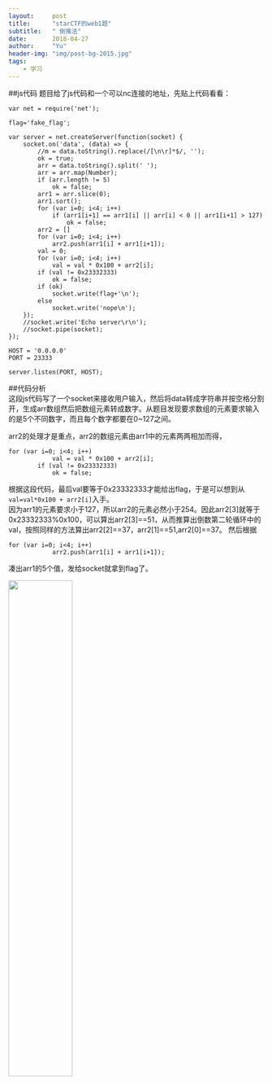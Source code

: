 ```yaml
---
layout:     post
title:      "starCTF的web1题"
subtitle:   " 倒推法"
date:       2018-04-27 
author:     "Yu"
header-img: "img/post-bg-2015.jpg"
tags:
    - 学习
---
```

##js代码
题目给了js代码和一个可以nc连接的地址，先贴上代码看看：  
```
var net = require('net');

flag='fake_flag';

var server = net.createServer(function(socket) {
    socket.on('data', (data) => { 
        //m = data.toString().replace(/[\n\r]*$/, '');
        ok = true;
        arr = data.toString().split(' ');
        arr = arr.map(Number);
        if (arr.length != 5) 
            ok = false;
        arr1 = arr.slice(0);
        arr1.sort();
        for (var i=0; i<4; i++)
            if (arr1[i+1] == arr1[i] || arr[i] < 0 || arr1[i+1] > 127)
                ok = false;
        arr2 = []
        for (var i=0; i<4; i++)
            arr2.push(arr1[i] + arr1[i+1]);
        val = 0;
        for (var i=0; i<4; i++)
            val = val * 0x100 + arr2[i];
        if (val != 0x23332333)
            ok = false;
        if (ok)
            socket.write(flag+'\n');
        else
            socket.write('nope\n');
    });
    //socket.write('Echo server\r\n');
    //socket.pipe(socket);
});

HOST = '0.0.0.0'
PORT = 23333

server.listen(PORT, HOST);
```  
##代码分析  
这段js代码写了一个socket来接收用户输入，然后将data转成字符串并按空格分割开，生成arr数组然后把数组元素转成数字。从题目发现要求数组的元素要求输入的是5个不同数字，而且每个数字都要在0~127之间。

arr2的处理才是重点，arr2的数组元素由arr1中的元素两两相加而得， 

```
for (var i=0; i<4; i++)
            val = val * 0x100 + arr2[i];
        if (val != 0x23332333)
            ok = false;
```  
根据这段代码，最后val要等于0x23332333才能给出flag，于是可以想到从`val=val*0x100 + arr2[i]`入手。  
因为arr1的元素要求小于127，所以arr2的元素必然小于254。因此arr2[3]就等于0x23332333%0x100，可以算出arr2[3]==51，从而推算出倒数第二轮循环中的val，按照同样的方法算出arr2[2]==37，arr2[1]==51,arr2[0]==37。
然后根据
```
for (var i=0; i<4; i++)
            arr2.push(arr1[i] + arr1[i+1]);
```
凑出arr1的5个值，发给socket就拿到flag了。


<img src="https://i.loli.net/2018/04/27/5ae2db6c3c892.png
" width=50%>